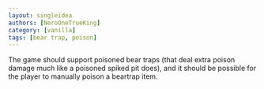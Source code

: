 ```yaml
---
layout: singleidea
authors: [NeroOneTrueKing]
category: [vanilla]
tags: [bear trap, poison]
---
```

The game should support poisoned bear traps (that deal extra poison damage much like a poisoned spiked pit does), and it should be possible for the player to manually poison a beartrap item.
